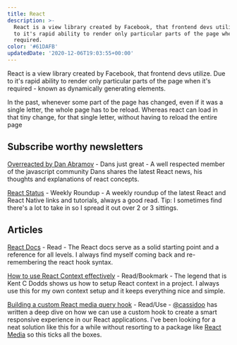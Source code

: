 ```yaml
---
title: React
description: >-
  React is a view library created by Facebook, that frontend devs utilize. Due
  to it's rapid ability to render only particular parts of the page when it's
  required.
color: '#61DAFB'
updatedDate: '2020-12-06T19:03:55+00:00'
---
```


React is a view library created by Facebook, that frontend devs utilize. Due to it's rapid ability to render only particular parts of the page when it's required - known as dynamically generating elements.

In the past, whenever some part of the page has changed, even if it was a single letter, the whole page has to be reload. Whereas react can load in that tiny change, for that single letter, without having to reload the entire page

## Subscribe worthy newsletters

[Overreacted by Dan Abramov](https://overreacted.io/) - Dans just great - A well respected member of the javascript community Dans shares the latest React news, his thoughts and explanations of react concepts.

[React Status](https://react.statuscode.com/) - Weekly Roundup - A weekly roundup of the latest React and React Native links and tutorials, always a good read. Tip: I sometimes find there's a lot to take in so I spread it out over 2 or 3 sittings.

## Articles

[React Docs](https://reactjs.org/docs/getting-started.html) - Read - The React docs serve as a solid starting point and a reference for all levels. I always find myself coming back and re-remembering the react hook syntax.

[How to use React Context effectively](https://kentcdodds.com/blog/how-to-use-react-context-effectively/) - Read/Bookmark - The legend that is Kent C Dodds shows us how to setup React context in a project. I always use this for my own context setup and it keeps everything nice and simple.

[Building a custom React media query hook](https://www.netlify.com/blog/2020/12/05/building-a-custom-react-media-query-hook-for-more-responsive-apps/) - Read/Use - [@cassidoo](https://twitter.com/cassidoo) has written a deep dive on how we can use a custom hook to create a smart responsive experience in our React applications. I've been looking for a neat solution like this for a while without resorting to a package like [React Media](https://www.npmjs.com/package/react-media) so this ticks all the boxes.
